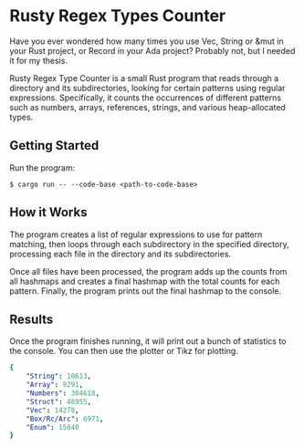# Rusty Regex Types Counter

Have you ever wondered how many times you use Vec, String or &mut in your Rust project, or Record in your Ada project? Probably not, but I needed it for my thesis.

Rusty Regex Type Counter is a small Rust program that reads through a directory and its subdirectories, looking for certain patterns using regular expressions. Specifically, it counts the occurrences of different patterns such as numbers, arrays, references, strings, and various heap-allocated types.

## Getting Started

Run the program: 

```
$ cargo run -- --code-base <path-to-code-base>
```

## How it Works

The program creates a list of regular expressions to use for pattern matching, then loops through each subdirectory in the specified directory, processing each file in the directory and its subdirectories.


Once all files have been processed, the program adds up the counts from all hashmaps and creates a final hashmap with the total counts for each pattern. Finally, the program prints out the final hashmap to the console.


## Results

Once the program finishes running, it will print out a bunch of statistics to the console. You can then use the plotter or Tikz for plotting.

```yaml
{
    "String": 18613,
    "Array": 9291,
    "Numbers": 304618,
    "Struct": 48955,
    "Vec": 14278,
    "Box/Rc/Arc": 6971,
    "Enum": 15040
}
```

